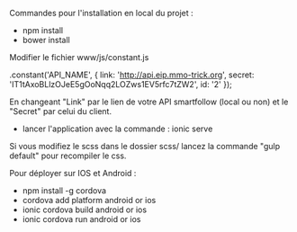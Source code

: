Commandes pour l'installation en local du projet : 

 - npm install
 - bower install

Modifier le fichier www/js/constant.js
  
  .constant('API_NAME', {
  	link: 'http://api.eip.mmo-trick.org',
  	secret: 'IT1tAxoBLlzOJeE5gOoNqq2LOZws1EV5rfc7tZW2',
  	id: '2'
  });
  
  En changeant "Link" par le lien de votre API smartfollow (local ou non)
  et le "Secret" par celui du client.
  
  - lancer l'application avec la commande : ionic serve

Si vous modifiez le scss dans le dossier scss/ lancez la commande "gulp default" pour recompiler le css.

Pour déployer sur IOS et Android : 

 - npm install -g cordova
 - cordova add platform android or ios
 - ionic cordova build android or ios
 - ionic cordova run android or ios

